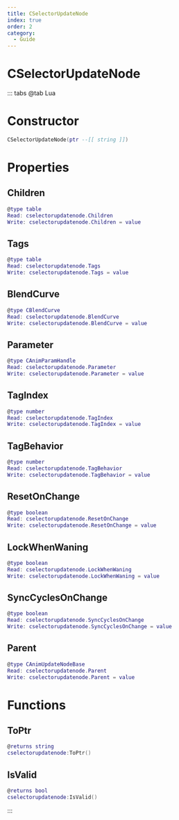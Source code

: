```yaml
---
title: CSelectorUpdateNode
index: true
order: 2
category:
  - Guide
---
```


# CSelectorUpdateNode

::: tabs
@tab Lua
# Constructor
```lua
CSelectorUpdateNode(ptr --[[ string ]])
```
# Properties
## Children 
```lua
@type table
Read: cselectorupdatenode.Children
Write: cselectorupdatenode.Children = value
```
## Tags 
```lua
@type table
Read: cselectorupdatenode.Tags
Write: cselectorupdatenode.Tags = value
```
## BlendCurve 
```lua
@type CBlendCurve
Read: cselectorupdatenode.BlendCurve
Write: cselectorupdatenode.BlendCurve = value
```
## Parameter 
```lua
@type CAnimParamHandle
Read: cselectorupdatenode.Parameter
Write: cselectorupdatenode.Parameter = value
```
## TagIndex 
```lua
@type number
Read: cselectorupdatenode.TagIndex
Write: cselectorupdatenode.TagIndex = value
```
## TagBehavior 
```lua
@type number
Read: cselectorupdatenode.TagBehavior
Write: cselectorupdatenode.TagBehavior = value
```
## ResetOnChange 
```lua
@type boolean
Read: cselectorupdatenode.ResetOnChange
Write: cselectorupdatenode.ResetOnChange = value
```
## LockWhenWaning 
```lua
@type boolean
Read: cselectorupdatenode.LockWhenWaning
Write: cselectorupdatenode.LockWhenWaning = value
```
## SyncCyclesOnChange 
```lua
@type boolean
Read: cselectorupdatenode.SyncCyclesOnChange
Write: cselectorupdatenode.SyncCyclesOnChange = value
```
## Parent 
```lua
@type CAnimUpdateNodeBase
Read: cselectorupdatenode.Parent
Write: cselectorupdatenode.Parent = value
```
# Functions
## ToPtr
```lua
@returns string
cselectorupdatenode:ToPtr()
```
## IsValid
```lua
@returns bool
cselectorupdatenode:IsValid()
```

:::